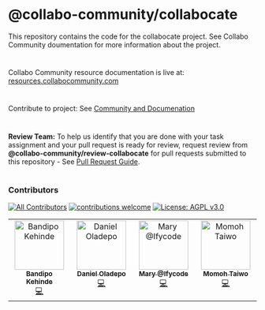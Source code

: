 # @collabo-community/collabocate


This repository contains the code for the collabocate project. See Collabo Community doumentation for more information about the project.

#

Collabo Community resource documentation is live at: [resources.collabocommunity.com](https://resources.collabocommunity.com)

#

Contribute to project: See [Community and Documenation](https://resources.collabocommunity.com/p/vmg4PL1ozeI435/Community-and-Documentation)

#
**Review Team:** To help us identify that you are done with your task assignment and your pull request is ready for review, request review from **@collabo-community/review-collabocate** for pull requests submitted to this repository - See [Pull Request Guide](https://docs.collabocommunity.com/pull-request-guidelines).

#

### Contributors
[![All Contributors](https://img.shields.io/github/all-contributors/collabo-community/collabocate?color=ee8449&style=flat-square)](#contributors) [![contributions welcome](https://img.shields.io/badge/contributions-welcome-brightgreen.svg?style=flat)](https://docs.collabocommunity.com/projects-overview) [![License: AGPL v3.0](https://img.shields.io/badge/License-AGPL%20v3.0-blue.svg)](https://www.gnu.org/licenses/agpl-3.0)

<!-- ALL-CONTRIBUTORS-LIST:START - Do not remove or modify this section -->
<!-- prettier-ignore-start -->
<!-- markdownlint-disable -->
<table>
  <tbody>
    <tr>
      <td align="center" valign="top" width="16.66%"><a href="https://github.com/KBandipo"><img src="https://avatars.githubusercontent.com/u/138725926?v=4?s=100" width="100px;" alt="Bandipo Kehinde"/><br /><sub><b>Bandipo Kehinde</b></sub></a><br /><a href="https://github.com/collabo-community/collabocate/commits?author=KBandipo" title="Code">💻</a></td>
      <td align="center" valign="top" width="16.66%"><a href="https://github.com/Danbaba1"><img src="https://avatars.githubusercontent.com/u/98762494?v=4?s=100" width="100px;" alt="Daniel Oladepo"/><br /><sub><b>Daniel Oladepo</b></sub></a><br /><a href="https://github.com/collabo-community/collabocate/commits?author=Danbaba1" title="Code">💻</a></td>
      <td align="center" valign="top" width="16.66%"><a href="https://github.com/Ifycode"><img src="https://avatars.githubusercontent.com/u/45185388?v=4?s=100" width="100px;" alt="Mary @Ifycode"/><br /><sub><b>Mary @Ifycode</b></sub></a><br /><a href="https://github.com/collabo-community/collabocate/commits?author=Ifycode" title="Code">💻</a></td>
      <td align="center" valign="top" width="16.66%"><a href="https://tylerjusflyportfolio.netlify.app/"><img src="https://avatars.githubusercontent.com/u/53145644?v=4?s=100" width="100px;" alt="Momoh Taiwo"/><br /><sub><b>Momoh Taiwo</b></sub></a><br /><a href="https://github.com/collabo-community/collabocate/commits?author=tylerjusfly" title="Code">💻</a></td>
    </tr>
  </tbody>
</table>

<!-- markdownlint-restore -->
<!-- prettier-ignore-end -->

<!-- ALL-CONTRIBUTORS-LIST:END -->
